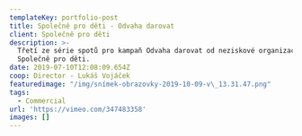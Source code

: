 ```yaml
---
templateKey: portfolio-post
title: Společně pro děti - Odvaha darovat
client: Společně pro děti
description: >-
  Třetí ze série spotů pro kampaň Odvaha darovat od neziskové organizace
  Společně pro děti.
date: 2019-07-10T12:08:09.654Z
coop: Director - Lukáš Vojáček
featuredimage: "/img/snímek-obrazovky-2019-10-09-v\_13.31.47.png"
tags:
  - Commercial
url: 'https://vimeo.com/347483358'
images: []
---
```


